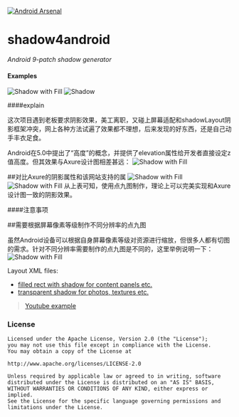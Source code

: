 [![Android Arsenal](https://img.shields.io/badge/Android%20Arsenal-shadow4android-brightgreen.svg?style=flat)](https://android-arsenal.com/details/1/1188)

shadow4android
==============

*Android 9-patch shadow generator*

#### Examples
![](/examples/fill.png?raw=true "Shadow with Fill")
![](/examples/transparent.png?raw=true "Shadow")



####explain

这次项目遇到老板要求阴影效果，美工离职，又碰上屏幕适配和shadowLayout阴影框架冲突，网上各种方法试遍了效果都不理想，后来发现的好东西，还是自己动手丰衣足食。

Android在5.0中提出了“高度”的概念，并提供了elevation属性给开发者直接设定z值高度。但其效果与Axure设计图相差甚远：
![](/examples/1.webp?raw=true "Shadow with Fill")

##对比Axure的阴影属性和该网站支持的属
![](/example/2.webp?raw=true "Shadow with Fill")
![](/example/3.webp?raw=true "Shadow with Fill")
从上表可知，使用点九图制作，理论上可以完美实现和Axure设计图一致的阴影效果。

####注意事项

##需要根据屏幕像素等级制作不同分辨率的点九图

虽然Android设备可以根据自身屏幕像素等级对资源进行缩放，但很多人都有切图的需求。针对不同分辨率需要制作的点九图是不同的，这里举例说明一下：
![](/example/4.webp "Shadow with Fill")

Layout XML files: 

* [filled rect with shadow for content panels etc.](/examples/shadow_fill.xml?raw=true)
* [transparent shadow for photos, textures  etc.](/examples/shadow_transparent.xml?raw=true)

> [Youtube  example](https://www.youtube.com/watch?v=ZOK6gEH8qIU)

### License
    Licensed under the Apache License, Version 2.0 (the "License");
    you may not use this file except in compliance with the License.
    You may obtain a copy of the License at
    
    http://www.apache.org/licenses/LICENSE-2.0
    
    Unless required by applicable law or agreed to in writing, software
    distributed under the License is distributed on an "AS IS" BASIS,
    WITHOUT WARRANTIES OR CONDITIONS OF ANY KIND, either express or implied.
    See the License for the specific language governing permissions and
    limitations under the License.
